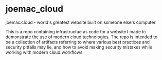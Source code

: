 # joemac_cloud
joemac.cloud - world's greatest website built on someone else's computer

This is a repo containing infrastructue as code for a website I made to demonstrate the use of modern cloud technologies. The repo is intended to be a collection of artifacts referring to where various best practices and security pitfalls may lie, and how to avoid making security mistakes while working with modern cloud workflows.


